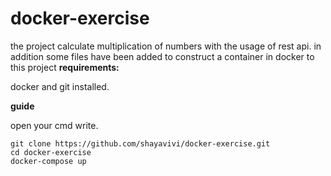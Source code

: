 # docker-exercise
the project calculate multiplication of numbers with the usage of rest api.
in addition some files have been added to construct a container in docker to this project
**requirements:**

docker and git installed.

**guide**

open your cmd write.
```
git clone https://github.com/shayavivi/docker-exercise.git
cd docker-exercise
docker-compose up
```
